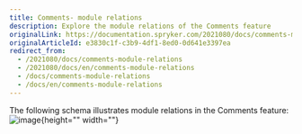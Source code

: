 ```yaml
---
title: Comments- module relations
description: Explore the module relations of the Comments feature
originalLink: https://documentation.spryker.com/2021080/docs/comments-module-relations
originalArticleId: e3830c1f-c3b9-4df1-8ed0-0d641e3397ea
redirect_from:
  - /2021080/docs/comments-module-relations
  - /2021080/docs/en/comments-module-relations
  - /docs/comments-module-relations
  - /docs/en/comments-module-relations
---
```


The following schema illustrates module relations in the Comments feature:
![image](https://spryker.s3.eu-central-1.amazonaws.com/docs/Features/Mailing+&+Communication/Comments/techspec-comments-module-diagram.png){height="" width=""}
